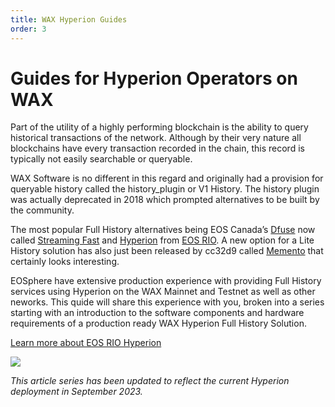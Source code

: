 ```yaml
---
title: WAX Hyperion Guides
order: 3
---
```


# Guides for Hyperion Operators on WAX

Part of the utility of a highly performing blockchain is the ability to query historical transactions of the network. Although by their very nature all blockchains have every transaction recorded in the chain, this record is typically not easily searchable or queryable.

WAX Software is no different in this regard and originally had a provision for queryable history called the history_plugin or V1 History. The history plugin was actually deprecated in 2018 which prompted alternatives to be built by the community.

The most popular Full History alternatives being EOS Canada’s  [Dfuse](https://github.com/dfuse-io)  now called  [Streaming Fast](https://www.streamingfast.io/)  and  [Hyperion](https://github.com/eosrio/hyperion-history-api)  from  [EOS RIO](https://eosrio.io/). A new option for a Lite History solution has also just been released by cc32d9 called  [Memento](https://github.com/cc32d9/eosio_memento)  that certainly looks interesting.

EOSphere have extensive production experience with providing Full History services using Hyperion on the WAX Mainnet and Testnet as well as other neworks. This quide will share this experience with you, broken into a series starting with an introduction to the software components and hardware requirements of a production ready WAX Hyperion Full History Solution.

[Learn more about EOS RIO Hyperion](https://eosrio.io/hyperion/)

![](https://miro.medium.com/v2/resize:fit:598/1*ATnQKunF5rVtPEsL-sP0JA.png)

_This article series has been updated to reflect the current Hyperion deployment in September 2023._

<ChildTableOfContents :max="2" title="More inside this section" />